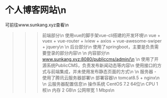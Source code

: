 # 个人博客网站\n
  可前往www.sunkang.xyz查看\n
>>>  前端部分\n
      使用vue的脚手架vue-cli搭建的开发环境\n
      vue + vuex + vue-router + iview + axios + vue-awesome-swiper + jquery\n
\n
>>>  后台部分\n
      使用了springboot，主要是负责需要登录的部分内容\n
\n
>>>  内容部分\n
       www.sunkang.xyz:8080/publiccms/admin/\n
\n
       使用了开源系统PublicCMS，负责发布新闻动态等内容\n
       使用接口的方式与前端集成，并未使用发布静态页面的方式\n
\n
>>>  服务器 - 使用了腾讯云服务器部署\n
  部署容器\n
  tomcat8.5 + nginx\n
\n
  云服务器配置信息\n
    操作系统	CentOS 7.2 64位\n
    CPU	1 核\n
    内存	2 GB\n
    公网带宽	1 Mbps\n
